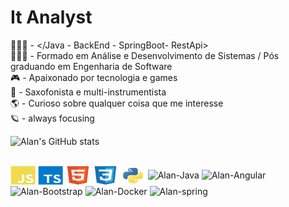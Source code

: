 # It Analyst

👨🏽‍💻 - </Java - BackEnd - SpringBoot- RestApi> <br>
👨🏽‍🎓 - Formado em Análise e Desenvolvimento de Sistemas / Pós graduando em Engenharia de Software<br>
🎮 - Apaixonado por tecnologia e games<br>
🎷 - Saxofonista e multi-instrumentista<br>
🌎 - Curioso sobre qualquer coisa que me interesse<br>
🪐 - always focusing <br>

  ![Alan's GitHub stats](https://github-readme-stats.vercel.app/api?username=AlanSSoares92&theme=slateorange&show_icons=true)

   <div style="display: inline_block; align: center"><br>
      <img align="center" alt="Alan-Js" title="JavaScript" height="30" width="40" src="https://raw.githubusercontent.com/devicons/devicon/master/icons/javascript/javascript-plain.svg">
      <img align="center" alt="Alan-Ts" title="TypeScript" height="30" width="40" src="https://raw.githubusercontent.com/devicons/devicon/master/icons/typescript/typescript-plain.svg">
      <img align="center" alt="Alan-HTML" title="HTML5" height="30" width="40" src="https://raw.githubusercontent.com/devicons/devicon/master/icons/html5/html5-original.svg">
      <img align="center" alt="Alan-CSS" height="30" title="CSS3" width="40" src="https://raw.githubusercontent.com/devicons/devicon/master/icons/css3/css3-original.svg">
      <img align="center" alt="Alan-Python" height="30" title="Python" width="40" src="https://raw.githubusercontent.com/devicons/devicon/master/icons/python/python-original.svg">
      <img align="center" alt="Alan-Java" height="40" width="40" title="Java" src="https://cdn.jsdelivr.net/gh/devicons/devicon/icons/java/java-original-wordmark.svg">
      <img align="center" alt="Alan-Angular" height="30" width="40" title="Angular" src="https://cdn.jsdelivr.net/gh/devicons/devicon/icons/angularjs/angularjs-original.svg" >
      <img align="center" alt="Alan-Bootstrap" height="30" width="40" title="Bootstrap" src="https://cdn.jsdelivr.net/gh/devicons/devicon/icons/bootstrap/bootstrap-plain-wordmark.svg">
      <img align="center" alt="Alan-Docker" height="30" width="40" title="Docker" src="https://cdn.jsdelivr.net/gh/devicons/devicon/icons/docker/docker-original-wordmark.svg">
      <img align="center" alt="Alan-spring" height="40" width="40" title="Spring" src="https://cdn.jsdelivr.net/gh/devicons/devicon@latest/icons/spring/spring-original-wordmark.svg" />
   </div>
